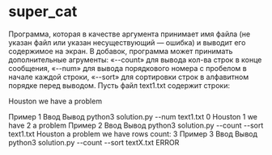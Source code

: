 # super_cat
Программа, которая в качестве аргумента принимает имя файла (не указан файл или указан несуществующий — ошибка) и выводит его содержимое на экран.
В добавок, программа может принимать дополнительные агрументы:
«--count» для вывода кол-ва строк в конце сообщения,
«--num» для вывода порядкового номера с пробелом в начале каждой строки,
«--sort» для сортировки строк в алфавитном порядке перед выводом.
Пусть файл text1.txt содержит строки:

Houston
we have
a problem

Пример 1
Ввод	Вывод
python3 solution.py --num text1.txt
0 Houston
1 we have
2 a problem
Пример 2
Ввод	Вывод
python3 solution.py --count --sort text1.txt
Houston
a problem
we have
rows count: 3
Пример 3
Ввод	Вывод
python3 solution.py --count --sort textX.txt
ERROR
